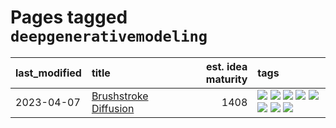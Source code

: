 # Pages tagged `deepgenerativemodeling`

|last_modified|title|est. idea maturity|tags
|:---|:---|---:|:---|
|2023-04-07|[Brushstroke Diffusion](../brushstroke-diffusion.md)|1408|[![](https://img.shields.io/badge/tag-artisticstyletransfer-8613e9)](../tags/artisticstyletransfer.md) [![](https://img.shields.io/badge/tag-creativity-ca3dce)](../tags/creativity.md) [![](https://img.shields.io/badge/tag-deepgenerativemodeling-b1fd1a)](../tags/deepgenerativemodeling.md) [![](https://img.shields.io/badge/tag-experimental-7c795e)](../tags/experimental.md) [![](https://img.shields.io/badge/tag-image_processing-8b768)](../tags/image_processing.md) [![](https://img.shields.io/badge/tag-modeltraining-a8b11)](../tags/modeltraining.md) [![](https://img.shields.io/badge/tag-painting-82946a)](../tags/painting.md) [![](https://img.shields.io/badge/tag-wip-97a75e)](../tags/wip.md)|